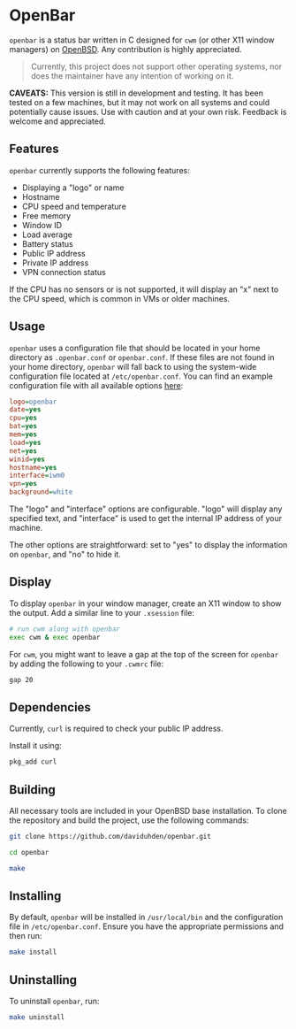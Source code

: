 # OpenBar

`openbar` is a status bar written in C designed for `cwm` (or other X11 window managers) on [OpenBSD](https://www.openbsd.org). Any contribution is highly appreciated.

> Currently, this project does not support other operating systems, nor does the maintainer have any intention of working on it.

**CAVEATS:** This version is still in development and testing. It has been tested on a few machines, but it may not work on all systems and could potentially cause issues. Use with caution and at your own risk. Feedback is welcome and appreciated.

## Features

`openbar` currently supports the following features:
- Displaying a "logo" or name
- Hostname
- CPU speed and temperature
- Free memory
- Window ID
- Load average
- Battery status
- Public IP address
- Private IP address
- VPN connection status

If the CPU has no sensors or is not supported, it will display an "x" next to the CPU speed, which is common in VMs or older machines.

## Usage

`openbar` uses a configuration file that should be located in your home directory as `.openbar.conf` or `openbar.conf`. If these files are not found in your home directory, `openbar` will fall back to using the system-wide configuration file located at `/etc/openbar.conf`. You can find an example configuration file with all available options [here](openbar.conf):

```ini
logo=openbar
date=yes
cpu=yes
bat=yes
mem=yes
load=yes
net=yes
winid=yes
hostname=yes
interface=iwm0
vpn=yes
background=white
```

The "logo" and "interface" options are configurable. "logo" will display any specified text, and "interface" is used to get the internal IP address of your machine.

The other options are straightforward: set to "yes" to display the information on `openbar`, and "no" to hide it.

## Display

To display `openbar` in your window manager, create an X11 window to show the output. Add a similar line to your `.xsession` file:

```sh
# run cwm along with openbar
exec cwm & exec openbar
```

For `cwm`, you might want to leave a gap at the top of the screen for `openbar` by adding the following to your `.cwmrc` file:

```sh
gap 20
```

## Dependencies

Currently, `curl` is required to check your public IP address.

Install it using:

```sh
pkg_add curl
```

## Building

All necessary tools are included in your OpenBSD base installation. To clone the repository and build the project, use the following commands:

```sh
git clone https://github.com/daviduhden/openbar.git
```
```sh
cd openbar
```
```sh
make
```

## Installing

By default, `openbar` will be installed in `/usr/local/bin` and the configuration file in `/etc/openbar.conf`. Ensure you have the appropriate permissions and then run:

```sh
make install
```

## Uninstalling

To uninstall `openbar`, run:

```sh
make uninstall
```
